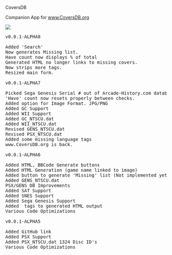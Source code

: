 CoversDB

Companion App for www.CoversDB.org

<img src="https://i.gyazo.com/20270b26ce2bdc4e6e6f53a5e8ec3ca1.png">

<pre>
v0.0.1-ALPHA8

Added 'Search'
Now generates Missing list.
Have count now displays % of total
Generated HTML no longer links to missing covers.
Now strips more tags.
Resized main form.

v0.0.1-ALPHA7

Picked Sega Genesis Serial # out of Arcade-History.com database.
'Have' count now resets properly between checks.
Added option for Image Format. JPG/PNG
Added GC Support
Added WII Support
Added GC_NTSCU.dat
Added WII_NTSCU.dat
Revised GENS_NTSCU.dat
Revised PSX_NTSCU.dat
Added some missing language tags
www.CoversDB.org is back.

v0.0.1-ALPHA6

Added HTML, BBCode Generate buttons
Added HTML Generation (game name linked to image)
Added button to generate 'Missing' list (Not implemented yet)
Added GENS_NTSCU.dat
PSX/GENS DB Improvements
Added SAT Support
Added SNES Support
Added Sega Genesis Support
Added <span> tags to generated HTML output
Various Code Optimizations

v0.0.1-ALPHA5

Added GitHub link
Added PSX Support
Added PSX_NTSCU.dat 1324 Disc ID's
Various Code Optimizations
</pre>

